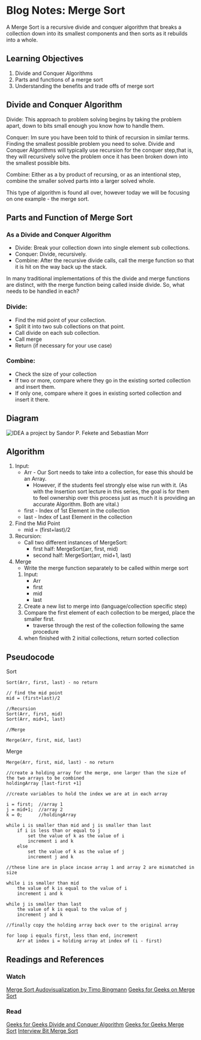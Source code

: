 # Blog Notes: Merge Sort

A Merge Sort is a recursive divide and conquer algorithm that breaks a collection down into its smallest components and then sorts as it rebuilds into a whole.   

## Learning Objectives

1. Divide and Conquer Algorithms 
2. Parts and functions of a merge sort 
3. Understanding the benefits and trade offs of merge sort

## Divide and Conquer Algorithm

  Divide: This approach to problem solving begins by taking the problem apart, down to bits small enough you know how to handle them.

  Conquer: Im sure you have been told to think of recursion in similar terms. Finding the smallest possible problem you need to solve. Divide and Conquer Algorithms will typically use recursion for the conquer step,that is, they will recursively solve the problem once it has been broken down into the smallest possible bits. 

  Combine: Either as a by product of recursing, or as an intentional step, combine the smaller solved parts into a larger solved whole.

  This type of algorithm is found all over, however today we will be focusing on one example - the merge sort. 

## Parts and Function of Merge Sort

### As a Divide and Conquer Algorithm

* Divide: Break your collection down into single element sub collections. 
* Conquer: Divide, recursively.
* Combine: After the recursive divide calls, call the merge function so that it is hit on the way back up the stack. 

In many traditional implementations of this the divide and merge functions are distinct, with the merge function being called inside divide. So, what needs to be handled in each? 

### Divide: 

* Find the mid point of your collection. 
* Split it into two sub collections on that point. 
* Call divide on each sub collection. 
* Call merge 
* Return (if necessary for your use case)

### Combine: 

* Check the size of your collection
* If two or more, compare where they go in the existing sorted collection and insert them. 
* If only one, compare where it goes in existing sorted collection and insert it there. 

## Diagram
![IDEA a project by Sandor P. Fekete and Sebastian Morr](idea-instructions.com/merge-sort/)

## Algorithm

1. Input: 
    - Arr - Our Sort needs to take into a collection, for ease this should be an Array. 
        - However, if the students feel strongly else wise run with it. (As with the Insertion sort lecture in this series, 
        the goal is for them to feel ownership over this process just as much it is providing an accurate Algorithm. Both are vital.) 
    - first - Index of 1st Element in the collection
    - last - Index of Last Element in the collection 
3. Find the Mid Point 
    - mid = (first+last)/2 
2. Recursion: 
    - Call two different instances of MergeSort: 
        - first half: MergeSort(arr, first, mid)
        - second half: MergeSort(arr, mid+1, last)
3. Merge 
    - Write the merge function separately to be called within merge sort 
    1. Input: 
        - Arr 
        - first 
        - mid
        - last 
    2. Create a new list to merge into (language/collection specific step) 
    3. Compare the first element of each collection to be merged, place the smaller first. 
        - traverse through the rest of the collection following the same procedure
    4. when finished with 2 initial collections, return sorted collection 


## Pseudocode

Sort 
 
    Sort(Arr, first, last) - no return 

    // find the mid point 
    mid = (first+last)/2 

    //Recursion 
    Sort(Arr, first, mid)
    Sort(Arr, mid+1, last)
    
    //Merge
    
    Merge(Arr, first, mid, last)


Merge 

    Merge(Arr, first, mid, last) - no return 
    
    //create a holding array for the merge, one larger than the size of the two arrays to be combined 
    holdingArray [last-first +1] 
    
    //create variables to hold the index we are at in each array
    
    i = first;  //array 1
    j = mid+1;  //array 2
    k = 0;      //holdingArray
    
    while i is smaller than mid and j is smaller than last 
        if i is less than or equal to j 
            set the value of k as the value of i 
            increment i and k 
        else 
            set the value of k as the value of j 
            increment j and k 
    
    //these line are in place incase array 1 and array 2 are mismatched in size 
        
    while i is smaller than mid 
        the value of k is equal to the value of i 
        increment i and k 
        
    while j is smaller than last 
        the value of k is equal to the value of j 
        increment j and k 
    
    //finally copy the holding array back over to the original array 
    
    for loop i equals first, less than end, increment 
        Arr at index i = holding array at index of (i - first)
        

## Readings and References

### Watch

[Merge Sort Audovisualization by Timo Bingmann](https://www.youtube.com/watch?v=ZRPoEKHXTJg)
[Geeks for Geeks on Merge Sort](https://www.youtube.com/watch?v=JSceec-wEyw)

### Read

[Geeks for Geeks Divide and Conquer Algorithm](https://www.geeksforgeeks.org/divide-and-conquer-algorithm-introduction/)
[Geeks for Geeks Merge Sort](https://www.geeksforgeeks.org/merge-sort/)
[Interview Bit Merge Sort](https://www.interviewbit.com/tutorial/merge-sort-algorithm/)
